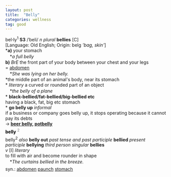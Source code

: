 ```yaml
---
layout: post
title:  "Belly"
categories: wellness
tag: good
---
```

<DIV style="MARGIN: 0px 0px 5px">bel<B>·</B>ly<SUP>1</SUP> <B>S3</B> /ˈbeli/ <I>n</I> <I>plural</I> <B>bellies</B> [C] <BR>[Language: Old English; Origin: belg <I>'bag, skin'</I>]<BR>*<B>a)</B> your stomach<BR>　*<I>a full belly</I><BR><B>b)</B> <I>BrE</I> the front part of your body between your chest and your legs<BR>= <A href="{{ site.baseurl }}/abdomen"><U>abdomen</U></A><BR>　*<I>She was lying on her belly.</I><BR>*the middle part of an animal's body, near its stomach<BR>* <I>literary</I> a curved or rounded part of an object<BR>　*<I>the belly of a plane</I><BR>* <B>black-bellied/fat-bellied/big-bellied etc</B><BR>having a black, fat, big etc stomach<BR>* <B>go belly up</B> <I>informal</I> <BR>if a business or company goes belly up, it stops operating because it cannot pay its debts<BR>→<B> <A href="{{ site.baseurl }}/beer%20belly"><U>beer belly</U></A>, <A href="{{ site.baseurl }}/potbelly"><U>potbelly</U></A></B></DIV>
<DIV style="COLOR: #808080; MARGIN: 0px 0px 5px; LINE-HEIGHT: normal"><SPAN style="FONT-SIZE: 10.5pt; COLOR: #000000; LINE-HEIGHT: normal"><B>belly</B></SPAN> <SUP style="FONT-SIZE: 83%; LINE-HEIGHT: normal">2</SUP> </DIV>
<DIV style="MARGIN: 0px 0px 5px">belly<SUP>2</SUP> <I>also</I> <B>belly out</B> <I>past tense and past participle</I> <B>bellied</B> <I>present participle</I> <B>bellying</B> <I>third person singular</I> <B>bellies</B> <BR><I>v</I> [I] <I>literary</I> <BR>to fill with air and become rounder in shape<BR>　*<I>The curtains bellied in the breeze.</I></DIV>
<DIV style="MARGIN: 0px 0px 5px">
<DIV style="MARGIN: 4px 0px">syn.: <A href="{{ site.baseurl }}/abdomen"><U>abdomen</U></A> <A href="{{ site.baseurl }}/paunch"><U>paunch</U></A> <A href="{{ site.baseurl }}/stomach"><U>stomach</U></A></DIV></DIV>
